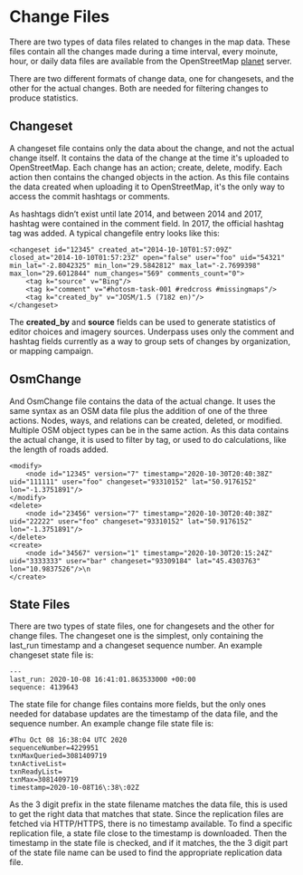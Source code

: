 # Change Files

There are two types of data files related to changes in the map
data. These files contain all the changes made during a time interval,
every moinute, hour, or daily data files are available from the
OpenStreetMap [planet](https://planet.openstreetmap.org/replication/)
server. 

There are two different formats of change data, one for changesets,
and the other for the actual changes. Both are needed for filtering
changes to produce statistics.

## Changeset

A changeset file contains only the data about the change, and not the
actual change itself. It contains the data of the change at the time
it's uploaded to OpenStreetMap. Each change has an action; create,
delete, modify. Each action then contains the changed objects in the
action. As this file contains the data created when uploading it to
OpenStreetMap, it's the only way to access the commit hashtags or
comments. 

As hashtags didn’t exist until late 2014, and between 2014 and 2017,
hashtag were contained in the comment field. In 2017, the official
hashtag tag was added. A typical changefile entry looks like this:

	<changeset id="12345" created_at="2014-10-10T01:57:09Z" closed_at="2014-10-10T01:57:23Z" open="false" user="foo" uid="54321" min_lat="-2.8042325" min_lon="29.5842812" max_lat="-2.7699398" max_lon="29.6012844" num_changes="569" comments_count="0">
	    <tag k="source" v="Bing"/>
	    <tag k="comment" v="#hotosm-task-001 #redcross #missingmaps"/>
	    <tag k="created_by" v="JOSM/1.5 (7182 en)"/>
	</changeset>

The **created_by** and **source** fields can be used to generate
statistics of editor choices and imagery sources. Underpass uses only
the comment and hashtag fields currently as a way to group sets of
changes by organization, or mapping campaign.

## OsmChange

And OsmChange file contains the data of the actual change. It uses the
same syntax as an OSM data file plus the addition of one of the three
actions. Nodes, ways, and relations can be created, deleted, or
modified. Multiple OSM object types can be in the same action. As this
data contains the actual change, it is used to filter by tag, or used
to do calculations, like the length of roads added.

	<modify>
		<node id="12345" version="7" timestamp="2020-10-30T20:40:38Z" uid="111111" user="foo" changeset="93310152" lat="50.9176152" lon="-1.3751891"/>
	</modify>
	<delete>
		<node id="23456" version="7" timestamp="2020-10-30T20:40:38Z" uid="22222" user="foo" changeset="93310152" lat="50.9176152" lon="-1.3751891"/>
	</delete> 
	<create> 
		<node id="34567" version="1" timestamp="2020-10-30T20:15:24Z" uid="3333333" user="bar" changeset="93309184" lat="45.4303763" lon="10.9837526"/>\n 
	</create> 

## State Files

There are two types of state files, one for changesets and the other
for change files. The changeset one is the simplest, only containing
the last_run timestamp and a changeset sequence number. An example
changeset state file is: 

	---
	last_run: 2020-10-08 16:41:01.863533000 +00:00
	sequence: 4139643

The state file for change files contains more fields, but the only
ones needed for database updates are the timestamp of the data file,
and the sequence number. An example change file state file is: 

	#Thu Oct 08 16:38:04 UTC 2020
	sequenceNumber=4229951
	txnMaxQueried=3081409719
	txnActiveList=
	txnReadyList=
	txnMax=3081409719
	timestamp=2020-10-08T16\:38\:02Z

As the 3 digit prefix in the state filename matches the data file,
this is used to get the right data that matches that state. Since
the replication files are fetched via HTTP/HTTPS, there is no
timestamp available. To find a specific replication file, a state file
close to the timestamp is downloaded. Then the timestamp in the state
file is checked, and if it matches, the the 3 digit part of the state
file name can be used to find the appropriate replication data file.
